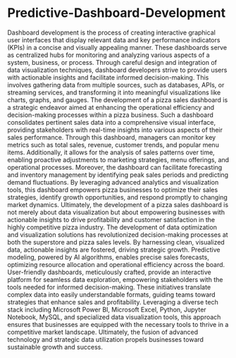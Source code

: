 # Predictive-Dashboard-Development
Dashboard development is the process of creating interactive graphical user interfaces that display relevant data and key performance indicators (KPIs) in a concise and visually appealing manner. These dashboards serve as centralized hubs for monitoring and analyzing various aspects of a system, business, or process. Through careful design and integration of data visualization techniques, dashboard developers strive to provide users with actionable insights and facilitate informed decision-making. This involves gathering data from multiple sources, such as databases, APIs, or streaming services, and transforming it into meaningful visualizations like charts, graphs, and gauges.
The development of a pizza sales dashboard is a strategic endeavor aimed at enhancing the operational efficiency and decision-making processes within a pizza business. Such a dashboard consolidates pertinent sales data into a comprehensive visual interface, providing stakeholders with real-time insights into various aspects of their sales performance. Through this dashboard, managers can monitor key metrics such as total sales, revenue, customer trends, and popular menu items. Additionally, it allows for the analysis of sales patterns over time, enabling proactive adjustments to marketing strategies, menu offerings, and operational processes. Moreover, the dashboard can facilitate forecasting and inventory management by identifying peak sales periods and predicting demand fluctuations. By leveraging advanced analytics and visualization tools, this dashboard empowers pizza businesses to optimize their sales strategies, identify growth opportunities, and respond promptly to changing market dynamics. Ultimately, the development of a pizza sales dashboard is not merely about data visualization but about empowering businesses with actionable insights to drive profitability and customer satisfaction in the highly competitive pizza industry.
The development of data optimization and visualization solutions has revolutionized decision-making processes at both the superstore and pizza sales levels. By harnessing clean, visualized data, actionable insights are fostered, driving strategic growth. Predictive modeling, powered by AI algorithms, enables precise sales forecasts, optimizing resource allocation and operational efficiency across the board. User-friendly dashboards, meticulously crafted, provide an interactive platform for seamless data exploration, empowering stakeholders with the tools needed for informed decision-making. These initiatives translate complex data into easily understandable formats, guiding teams toward strategies that enhance sales and profitability. Leveraging a diverse tech stack including Microsoft Power BI, Microsoft Excel, Python, Jupyter Notebook, MySQL, and specialized data visualization tools, this approach ensures that businesses are equipped with the necessary tools to thrive in a competitive market landscape. Ultimately, the fusion of advanced technology and strategic data utilization propels businesses toward sustainable growth and success.
